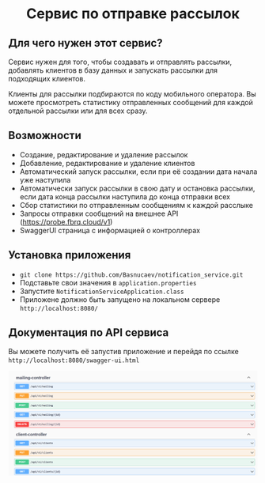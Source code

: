 <h1 align="center">Сервис по отправке рассылок</h1>

## Для чего нужен этот сервис?

Сервис нужен для того, чтобы создавать и отправлять рассылки, добавлять клиентов в базу данных и запускать рассылки для подходящих клиентов.

Клиенты для рассылки подбираются по коду мобильного оператора. Вы можете просмотреть статистику отправленных сообщений для каждой отдельной рассылки или для всех сразу.

## Возможности

- Создание, редактирование и удаление рассылок
- Добавление, редактирование и удаление клиентов
- Автоматический запуск рассылки, если при её создании дата начала уже наступила
- Автоматически запуск рассылки в свою дату и остановка рассылки, если дата конца рассылки наступила до конца отправки всех
- Сбор статистики по отправленным сообщениям к каждой расслыке
- Запросы отправки сообщений на внешнее API (https://probe.fbrq.cloud/v1)
- SwaggerUI страница с информацией о контроллерах

## Установка приложения
- `git clone https://github.com/Basnucaev/notification_service.git`
- Подставьте свои значения в `application.properties`
- Запустите `NotificationServiceApplication.class`
- Приложене должно быть запущено на локальном сервере `http://localhost:8080/`

## Документация по API сервиса

Вы можете получить её запустив приложение и перейдя по ссылке `http://localhost:8080/swagger-ui.html`

![swagger-screen-shot](images/swagger-ui.png)
